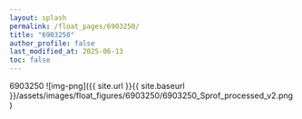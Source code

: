 ```yaml
---
layout: splash
permalink: /float_pages/6903250/
title: "6903250"
author_profile: false
last_modified_at: 2025-06-13
toc: false
---
```

 
6903250
![img-png]({{ site.url }}{{ site.baseurl }}/assets/images/float_figures/6903250/6903250_Sprof_processed_v2.png)